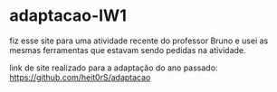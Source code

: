 # adaptacao-IW1

fiz esse site para uma atividade recente do professor Bruno e usei as mesmas ferramentas que estavam sendo pedidas na atividade. 

link de site realizado para a adaptação do ano passado: https://github.com/heit0rS/adaptacao
